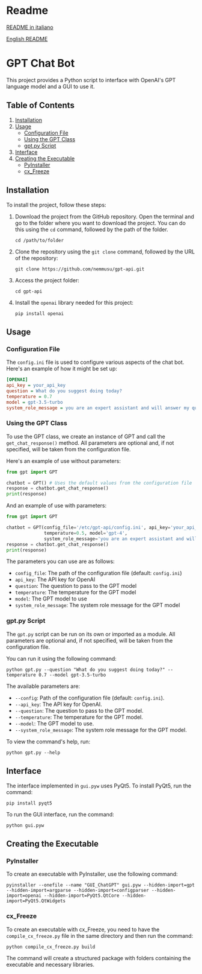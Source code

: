 # Readme
[README in italiano](./README_IT.md)

[English README](./README.md)

# GPT Chat Bot
This project provides a Python script to interface with OpenAI's GPT language model and a GUI to use it.

## Table of Contents
1. [Installation](#installation)
2. [Usage](#usage)
   - [Configuration File](#configuration-file)
   - [Using the GPT Class](#using-the-gpt-class)
   - [gpt.py Script](#gptpy-script)
3. [Interface](#interface)
4. [Creating the Executable](#creating-the-executable)
   - [PyInstaller](#pyinstaller)
   - [cx_Freeze](#cxfreeze)

## Installation <a name="installation"></a>
To install the project, follow these steps:

1. Download the project from the GitHub repository. Open the terminal and go to the folder where you want to download the project. You can do this using the `cd` command, followed by the path of the folder.
    ```shell
    cd /path/to/folder
    ```
2. Clone the repository using the `git clone` command, followed by the URL of the repository:
    ```shell
    git clone https://github.com/nemmusu/gpt-api.git
    ```
3. Access the project folder:
    ```shell
    cd gpt-api
    ```
4. Install the `openai` library needed for this project:
    ```shell
    pip install openai
    ```

## Usage <a name="usage"></a>

### Configuration File <a name="configuration-file"></a>
The `config.ini` file is used to configure various aspects of the chat bot. Here's an example of how it might be set up:

```ini
[OPENAI]
api_key = your_api_key
question = What do you suggest doing today?
temperature = 0.7
model = gpt-3.5-turbo
system_role_message = you are an expert assistant and will answer my questions in a specific and detailed manner exclusively in markdown format
```

### Using the GPT Class <a name="using-the-gpt-class"></a>
To use the GPT class, we create an instance of GPT and call the `get_chat_response()` method. All parameters are optional and, if not specified, will be taken from the configuration file.

Here's an example of use without parameters:
```python
from gpt import GPT

chatbot = GPT() # Uses the default values from the configuration file
response = chatbot.get_chat_response()
print(response)
```

And an example of use with parameters:
```python
from gpt import GPT

chatbot = GPT(config_file='/etc/gpt-api/config.ini', api_key='your_api_key', question='What is the meaning of life?', 
              temperature=0.5, model='gpt-4', 
              system_role_message='you are an expert assistant and will answer my questions in a specific and detailed manner exclusively in markdown format')
response = chatbot.get_chat_response()
print(response)
```

The parameters you can use are as follows:

- `config_file`: The path of the configuration file (default: `config.ini`)
- `api_key`: The API key for OpenAI
- `question`: The question to pass to the GPT model
- `temperature`: The temperature for the GPT model
- `model`: The GPT model to use
- `system_role_message`: The system role message for the GPT model

### gpt.py Script <a name="gptpy-script"></a>
The `gpt.py` script can be run on its own or imported as a module. All parameters are optional and, if not specified, will be taken from the configuration file.

You can run it using the following command:
```shell
python gpt.py --question "What do you suggest doing today?" --temperature 0.7 --model gpt-3.5-turbo
```
The available parameters are:

- `--config`: Path of the configuration file (default: `config.ini`).
- `--api_key`: The API key for OpenAI.
- `--question`: The question to pass to the GPT model.
- `--temperature`: The temperature for the GPT model.
- `--model`: The GPT model to use.
- `--system_role_message`: The system role message for the GPT model.

To view the command's help, run:
```shell
python gpt.py --help
```

## Interface <a name="interface"></a>
The interface implemented in `gui.pyw` uses PyQt5. To install PyQt5, run the command:
```shell
pip install pyqt5
```
To run the GUI interface, run the command:
```shell
python gui.pyw
```

## Creating the Executable <a name="creating-the-executable"></a>

### PyInstaller <a name="pyinstaller"></a>
To create an executable with PyInstaller, use the following command:
```shell
pyinstaller --onefile --name "GUI_ChatGPT" gui.pyw --hidden-import=gpt --hidden-import=argparse --hidden-import=configparser --hidden-import=openai --hidden-import=PyQt5.QtCore --hidden-import=PyQt5.QtWidgets
```

### cx_Freeze <a name="cxfreeze"></a>
To create an executable with cx_Freeze, you need to have the `compile_cx_freeze.py` file in the same directory and then run the command:
```shell
python compile_cx_freeze.py build
```
The command will create a structured package with folders containing the executable and necessary libraries.